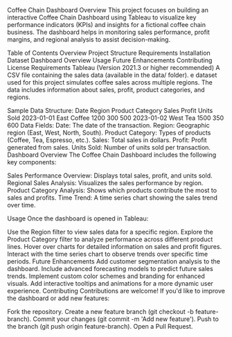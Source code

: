 Coffee Chain Dashboard
Overview
This project focuses on building an interactive Coffee Chain Dashboard using Tableau to visualize key performance indicators (KPIs) and insights for a fictional coffee chain business. The dashboard helps in monitoring sales performance, profit margins, and regional analysis to assist decision-making.

Table of Contents
Overview
Project Structure
Requirements
Installation
Dataset
Dashboard Overview
Usage
Future Enhancements
Contributing
License
Requirements
Tableau (Version 2021.3 or higher recommended)
A CSV file containing the sales data (available in the data/ folder).
e dataset used for this project simulates coffee sales across multiple regions. The data includes information about sales, profit, product categories, and regions.

Sample Data Structure:
Date	Region	Product Category	Sales	Profit	Units Sold
2023-01-01	East	Coffee	1200	300	500
2023-01-02	West	Tea	1500	350	600
Data Fields:
Date: The date of the transaction.
Region: Geographic region (East, West, North, South).
Product Category: Types of products (Coffee, Tea, Espresso, etc.).
Sales: Total sales in dollars.
Profit: Profit generated from sales.
Units Sold: Number of units sold per transaction.
Dashboard Overview
The Coffee Chain Dashboard includes the following key components:

Sales Performance Overview: Displays total sales, profit, and units sold.
Regional Sales Analysis: Visualizes the sales performance by region.
Product Category Analysis: Shows which products contribute the most to sales and profits.
Time Trend: A time series chart showing the sales trend over time.

Usage
Once the dashboard is opened in Tableau:

Use the Region filter to view sales data for a specific region.
Explore the Product Category filter to analyze performance across different product lines.
Hover over charts for detailed information on sales and profit figures.
Interact with the time series chart to observe trends over specific time periods.
Future Enhancements
Add customer segmentation analysis to the dashboard.
Include advanced forecasting models to predict future sales trends.
Implement custom color schemes and branding for enhanced visuals.
Add interactive tooltips and animations for a more dynamic user experience.
Contributing
Contributions are welcome! If you'd like to improve the dashboard or add new features:

Fork the repository.
Create a new feature branch (git checkout -b feature-branch).
Commit your changes (git commit -m 'Add new feature').
Push to the branch (git push origin feature-branch).
Open a Pull Request.
